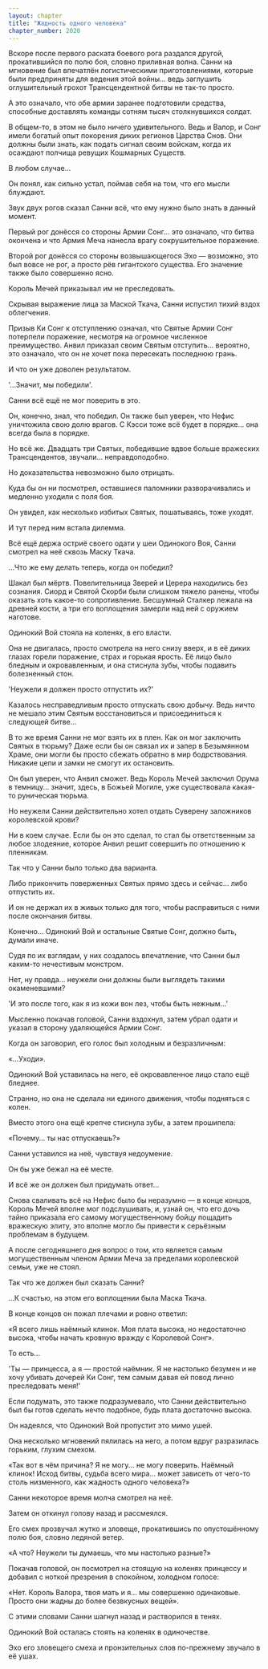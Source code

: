 ```yaml
---
layout: chapter
title: "Жадность одного человека"
chapter_number: 2020
---
```




Вскоре после первого раската боевого рога раздался другой, прокатившийся по полю боя, словно приливная волна. Санни на мгновение был впечатлён логистическими приготовлениями, которые были предприняты для ведения этой войны... ведь заглушить оглушительный грохот Трансцендентной битвы не так-то просто.

А это означало, что обе армии заранее подготовили средства, способные доставлять команды сотням тысяч столкнувшихся солдат.

В общем-то, в этом не было ничего удивительного. Ведь и Валор, и Сонг имели богатый опыт покорения диких регионов Царства Снов. Они должны были знать, как подать сигнал своим войскам, когда их осаждают полчища ревущих Кошмарных Существ.

В любом случае...

Он понял, как сильно устал, поймав себя на том, что его мысли блуждают.

Звук двух рогов сказал Санни всё, что ему нужно было знать в данный момент.

Первый рог донёсся со стороны Армии Сонг... это означало, что битва окончена и что Армия Меча нанесла врагу сокрушительное поражение.

Второй рог донёсся со стороны возвышающегося Эхо — возможно, это был вовсе не рог, а просто рёв гигантского существа. Его значение также было совершенно ясно.

Король Мечей приказывал им не преследовать.

Скрывая выражение лица за Маской Ткача, Санни испустил тихий вздох облегчения.

Призыв Ки Сонг к отступлению означал, что Святые Армии Сонг потерпели поражение, несмотря на огромное численное преимущество. Анвил приказал своим Святым отступить... вероятно, это означало, что он не хочет пока пересекать последнюю грань.

И что он уже доволен результатом.

'...Значит, мы победили'.

Санни всё ещё не мог поверить в это.

Он, конечно, знал, что победил. Он также был уверен, что Нефис уничтожила свою долю врагов. С Кэсси тоже всё будет в порядке... она всегда была в порядке.

Но всё же. Двадцать три Святых, победившие вдвое больше вражеских Трансцендентов, звучали... неправдоподобно.

Но доказательства невозможно было отрицать.

Куда бы он ни посмотрел, оставшиеся паломники разворачивались и медленно уходили с поля боя.

Он увидел, как несколько избитых Святых, пошатываясь, тоже уходят.

И тут перед ним встала дилемма.

Всё ещё держа остриё своего одати у шеи Одинокого Воя, Санни смотрел на неё сквозь Маску Ткача.

...Что же ему делать теперь, когда он победил?

Шакал был мёртв. Повелительница Зверей и Церера находились без сознания. Сиорд и Святой Скорби были слишком тяжело ранены, чтобы оказать хоть какое-то сопротивление. Бесшумный Сталкер лежала на древней кости, а три его воплощения замерли над ней с оружием наготове.

Одинокий Вой стояла на коленях, в его власти.

Она не двигалась, просто смотрела на него снизу вверх, и в её диких глазах горели поражение, страх и горькая ярость. Её лицо было бледным и окровавленным, и она стиснула зубы, чтобы подавить болезненный стон.

'Неужели я должен просто отпустить их?'

Казалось несправедливым просто отпускать свою добычу. Ведь ничто не мешало этим Святым восстановиться и присоединиться к следующей битве...

В то же время Санни не мог взять их в плен. Как он мог заключить Святых в тюрьму? Даже если бы он связал их и запер в Безымянном Храме, они могли бы просто сбежать обратно в мир бодрствования. Никакие цепи и замки не смогут их остановить.

Он был уверен, что Анвил сможет. Ведь Король Мечей заключил Орума в темницу... значит, здесь, в Божьей Могиле, уже существовала какая-то руническая тюрьма.

Но неужели Санни действительно хотел отдать Суверену заложников королевской крови?

Ни в коем случае. Если бы он это сделал, то стал бы ответственным за любое злодеяние, которое Анвил решит совершить по отношению к пленникам.

Так что у Санни было только два варианта.

Либо прикончить поверженных Святых прямо здесь и сейчас... либо отпустить их.

И он не держал их в живых только для того, чтобы расправиться с ними после окончания битвы.

Конечно... Одинокий Вой и остальные Святые Сонг, должно быть, думали иначе.

Судя по их взглядам, у них создалось впечатление, что Санни был каким-то нечестивым монстром.

Нет, ну правда... неужели они должны были выглядеть такими окаменевшими?

'И это после того, как я из кожи вон лез, чтобы быть нежным...'

Мысленно покачав головой, Санни вздохнул, затем убрал одати и указал в сторону удаляющейся Армии Сонг.

Когда он заговорил, его голос был холодным и безразличным:

«...Уходи».

Одинокий Вой уставилась на него, её окровавленное лицо стало ещё бледнее.

Странно, но она не сделала ни единого движения, чтобы подняться с колен.

Вместо этого она ещё крепче стиснула зубы, а затем прошипела:

«Почему... ты нас отпускаешь?»

Санни уставился на неё, чувствуя недоумение.

Он бы уже бежал на её месте.

И всё же он должен был придумать ответ...

Снова сваливать всё на Нефис было бы неразумно — в конце концов, Король Мечей вполне мог подслушивать, и, узнай он, что его дочь тайно приказала его самому могущественному бойцу пощадить вражескую элиту, это вполне могло бы привести к серьёзным проблемам в будущем.

А после сегодняшнего дня вопрос о том, кто является самым могущественным членом Армии Меча за пределами королевской семьи, уже не стоял.

Так что же должен был сказать Санни?

...К счастью, на этом его воплощении была Маска Ткача.

В конце концов он пожал плечами и ровно ответил:

«Я всего лишь наёмный клинок. Моя плата высока, но недостаточно высока, чтобы начать кровную вражду с Королевой Сонг».

То есть...

'Ты — принцесса, а я — простой наёмник. Я не настолько безумен и не хочу убивать дочерей Ки Сонг, тем самым давая ей повод лично преследовать меня!'

Если подумать, это также подразумевало, что Санни действительно был бы готов сделать нечто подобное, будь плата достаточно высока.

Он надеялся, что Одинокий Вой пропустит это мимо ушей.

Она несколько мгновений пялилась на него, а потом вдруг разразилась горьким, глухим смехом.

«Так вот в чём причина? Я не могу... не могу поверить. Наёмный клинок! Исход битвы, судьба всего мира... может зависеть от чего-то столь низменного, как жадность одного человека?»

Санни некоторое время молча смотрел на неё.

Затем он откинул голову назад и рассмеялся.

Его смех прозвучал жутко и зловеще, прокатившись по опустошённому полю боя, словно ледяной ветер.

«А что? Неужели ты думаешь, что мы настолько разные?»

Покачав головой, он посмотрел на стоящую на коленях принцессу и добавил с ноткой презрения в спокойном, холодном голосе:

«Нет. Король Валора, твоя мать и я... мы совершенно одинаковые. Просто они жадны до более безвкусных вещей».

С этими словами Санни шагнул назад и растворился в тенях.

Одинокий Вой осталась стоять на коленях в одиночестве.

Эхо его зловещего смеха и пронзительных слов по-прежнему звучало в её ушах.

